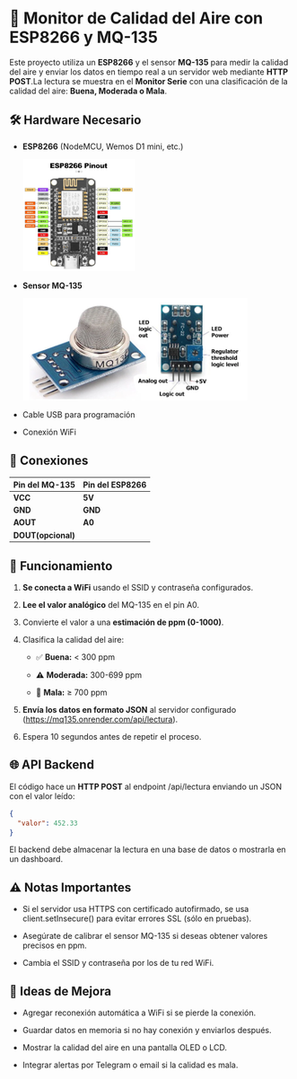 🌿 Monitor de Calidad del Aire con ESP8266 y MQ-135
===================================================

Este proyecto utiliza un **ESP8266** y el sensor **MQ-135** para medir la calidad del aire y enviar los datos en tiempo real a un servidor web mediante **HTTP POST**.La lectura se muestra en el **Monitor Serie** con una clasificación de la calidad del aire: **Buena, Moderada o Mala**.

🛠️ Hardware Necesario
----------------------

*   **ESP8266** (NodeMCU, Wemos D1 mini, etc.)

    <img src="../frontend/public/Pines_esp8266.jpg" alt="ESP8266" width="200" height="auto"/>

*   **Sensor MQ-135**

    <img src="../frontend/public/Sensor_MQ-135.jpg" alt="ESP8266" width="400" height="auto"/>

    
*   Cable USB para programación
    
*   Conexión WiFi
    

📌 Conexiones
-------------

| Pin del MQ-135 | Pin del ESP8266 |
|----------------|----------------|
| **VCC**        | **5V**         |
| **GND**        | **GND**        |
| **AOUT**       | **A0**         |
| **DOUT(opcional)**       |                |


📡 Funcionamiento
-----------------

1.  **Se conecta a WiFi** usando el SSID y contraseña configurados.
    
2.  **Lee el valor analógico** del MQ-135 en el pin A0.
    
3.  Convierte el valor a una **estimación de ppm (0-1000)**.
    
4.  Clasifica la calidad del aire:
    
    *   ✅ **Buena:** < 300 ppm
        
    *   ⚠️ **Moderada:** 300-699 ppm
        
    *   🚨 **Mala:** ≥ 700 ppm
        
5.  **Envía los datos en formato JSON** al servidor configurado (https://mq135.onrender.com/api/lectura).
    
6.  Espera 10 segundos antes de repetir el proceso.
    

🌐 API Backend
--------------

El código hace un **HTTP POST** al endpoint /api/lectura enviando un JSON con el valor leído:

```json
{
  "valor": 452.33
}  
```
El backend debe almacenar la lectura en una base de datos o mostrarla en un dashboard.

⚠️ Notas Importantes
--------------------

*   Si el servidor usa HTTPS con certificado autofirmado, se usa client.setInsecure() para evitar errores SSL (sólo en pruebas).
    
*   Asegúrate de calibrar el sensor MQ-135 si deseas obtener valores precisos en ppm.
    
*   Cambia el SSID y contraseña por los de tu red WiFi.
    

🚀 Ideas de Mejora
------------------

*   Agregar reconexión automática a WiFi si se pierde la conexión.
    
*   Guardar datos en memoria si no hay conexión y enviarlos después.
    
*   Mostrar la calidad del aire en una pantalla OLED o LCD.
    
*   Integrar alertas por Telegram o email si la calidad es mala.
